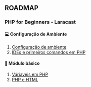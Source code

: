 ## ROADMAP

### PHP for Beginners - Laracast

#### :computer: Configuração de Ambiente
1. [Configuração de ambiente](/Laracast/Aula-01.md)
2. [IDEs e primeiros comandos em PHP](/Laracast/Aula-02.md)

#### :notebook: Módulo básico
1. [Váriaveis em PHP](/Laracast/modulo-basico/Aula-03.md)
2. [PHP e HTML](/Laracast/modulo-basico/Aula-04.md)